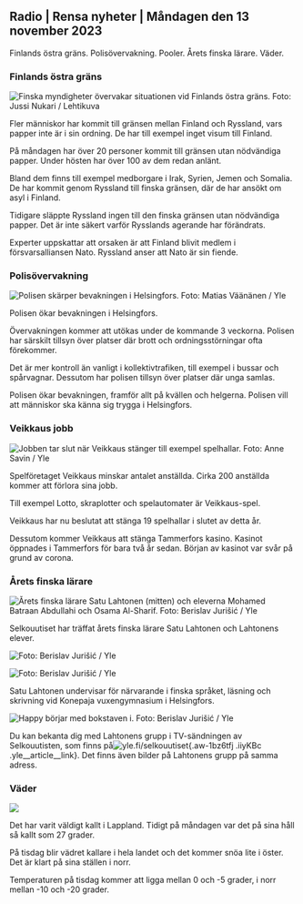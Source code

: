 ## Radio \| Rensa nyheter \| Måndagen den 13 november 2023

Finlands östra gräns. Polisövervakning. Pooler. Årets finska lärare. Väder.

### Finlands östra gräns

![Finska myndigheter övervakar situationen vid Finlands östra gräns. Foto: Jussi Nukari / Lehtikuva](https://images.cdn.yle.fi/image/upload/c_crop,h_2880,w_5120,x_0,y_171/ar_1.77777777777777777,c_fill,g_70,h_05,h_0,d_171/ar_1.7777777777777777.q_auto:eco/f_auto/fl_lossy/v1699859472/39-11996406551cb5a3d93a)

Fler människor har kommit till gränsen mellan Finland och Ryssland, vars papper inte är i sin ordning. De har till exempel inget visum till Finland.

På måndagen har över 20 personer kommit till gränsen utan nödvändiga papper. Under hösten har över 100 av dem redan anlänt.

Bland dem finns till exempel medborgare i Irak, Syrien, Jemen och Somalia. De har kommit genom Ryssland till finska gränsen, där de har ansökt om asyl i Finland.

Tidigare släppte Ryssland ingen till den finska gränsen utan nödvändiga papper. Det är inte säkert varför Rysslands agerande har förändrats.

Experter uppskattar att orsaken är att Finland blivit medlem i försvarsalliansen Nato. Ryssland anser att Nato är sin fiende.

### Polisövervakning

![Polisen skärper bevakningen i Helsingfors. Foto: Matias Väänänen / Yle](https://images.cdn.yle.fi/image/upload/c_crop,h_2889,w_5148,x_0,y_107/ar_1.7777777777777777,c_fill,g_faces,h_620,./wd_670,.0q_auto:eco/f_auto/fl_lossy/v1697807957/39-11771286512a4e83c1e1)

Polisen ökar bevakningen i Helsingfors.

Övervakningen kommer att utökas under de kommande 3 veckorna. Polisen har särskilt tillsyn över platser där brott och ordningsstörningar ofta förekommer.

Det är mer kontroll än vanligt i kollektivtrafiken, till exempel i bussar och spårvagnar. Dessutom har polisen tillsyn över platser där unga samlas.

Polisen ökar bevakningen, framför allt på kvällen och helgerna. Polisen vill att människor ska känna sig trygga i Helsingfors.

### Veikkaus jobb

![Jobben tar slut när Veikkaus stänger till exempel spelhallar. Foto: Anne Savin / Yle](https://images.cdn.yle.fi/image/upload/c_crop,h_1928,w_3427,x_567,y_428/ar_1.7777777777777777,c_fill,g_faces,h_6270,0dpr/wdpr.q_auto:eco/f_auto/fl_lossy/v1633956464/39-86542961643200866ed)

Spelföretaget Veikkaus minskar antalet anställda. Cirka 200 anställda kommer att förlora sina jobb.

Till exempel Lotto, skraplotter och spelautomater är Veikkaus-spel.

Veikkaus har nu beslutat att stänga 19 spelhallar i slutet av detta år.

Dessutom kommer Veikkaus att stänga Tammerfors kasino. Kasinot öppnades i Tammerfors för bara två år sedan. Början av kasinot var svår på grund av corona.

### Årets finska lärare

![Årets finska lärare Satu Lahtonen (mitten) och eleverna Mohamed Batraan Abdullahi och Osama Al-Sharif. Foto: Berislav Jurišić / Yle](https://images.cdn.yle.fi/image/upload/c_crop,h_2982,w_5300,x_0,y_0/ar_1.7777777777777777,c_fill,g_faces,h_620,.wdp/0,0q_auto:eco/f_auto/fl_lossy/v1699438785/39-1197531654b5ee49bf1f)

Selkouutiset har träffat årets finska lärare Satu Lahtonen och Lahtonens elever.

![ Foto: Berislav Jurišić / Yle](https://images.cdn.yle.fi/image/upload/c_crop,h_3153,w_5603,x_0,y_0/ar_1.77777777777777777,c_fill,g_crop,h_6_r.,h_6_r,h_6_r,h_6_r.0/q_auto:eco/f_auto/fl_lossy/v1699438827/39-1197537654b5ee95baf1)

![ Foto: Berislav Jurišić / Yle](https://images.cdn.yle.fi/image/upload/c_crop,h_3362,w_5987,x_0,y_0/ar_1.77777777777777777,c_fill,g_crop,h_6_r.,d_6_r.,h_6_r.0/q_auto:eco/f_auto/fl_lossy/v1699438816/39-1197536654b5ee899b41)

Satu Lahtonen undervisar för närvarande i finska språket, läsning och skrivning vid Konepaja vuxengymnasium i Helsingfors.

![Happy börjar med bokstaven i. Foto: Berislav Jurišić / Yle](https://images.cdn.yle.fi/image/upload/c_crop,h_3362,w_5987,x_0,y_0/ar_1.7777777777777777,c_fill,g_faces,h_620,.wdp/0,0q_auto:eco/f_auto/fl_lossy/v1699438816/39-1197535654b5ee7e3b58)

Du kan bekanta dig med Lahtonens grupp i TV-sändningen av Selkouutisten, som finns på![yle.fi/selkouutiset](https://yle.fi/selkouutiset){.aw-1bz6tfj .iiyKBc .yle__article__link}. Det finns även bilder på Lahtonens grupp på samma adress.

### Väder

![](https://images.cdn.yle.fi/image/upload/c_crop,h_1080,w_1919,x_0,y_0/ar_1.77777777777777777,c_fill,g_faces,h_675,w_1200:e/qrf_auto/fl_lossy/v1699893163/39-119999365524f872df8f)

Det har varit väldigt kallt i Lappland. Tidigt på måndagen var det på sina håll så kallt som 27 grader.

På tisdag blir vädret kallare i hela landet och det kommer snöa lite i öster. Det är klart på sina ställen i norr.

Temperaturen på tisdag kommer att ligga mellan 0 och -5 grader, i norr mellan -10 och -20 grader.